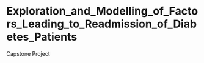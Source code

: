# Exploration_and_Modelling_of_Factors_Leading_to_Readmission_of_Diabetes_Patients
 Capstone Project
